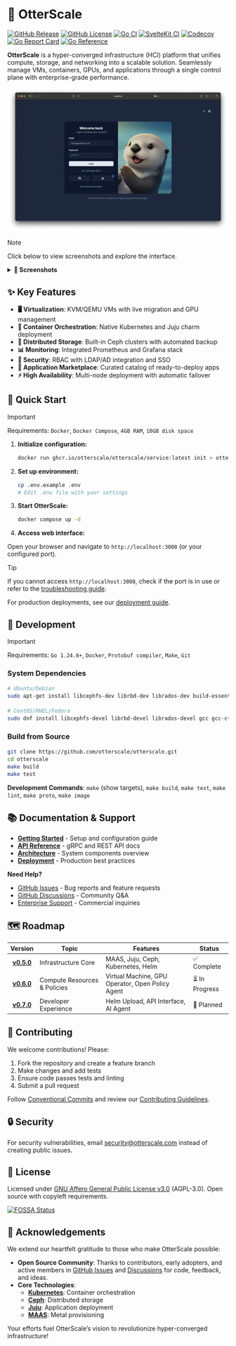# 🦦 OtterScale

[![GitHub Release](https://img.shields.io/github/v/release/otterscale/otterscale?logo=github)](https://github.com/otterscale/otterscale/releases)
[![GitHub License](https://img.shields.io/github/license/otterscale/otterscale?logo=github)](https://opensource.org/license/agpl-v3)
[![Go CI](https://github.com/otterscale/otterscale/actions/workflows/ci-go.yml/badge.svg)](https://github.com/otterscale/otterscale/actions/workflows/ci-go.yml)
[![SvelteKit CI](https://github.com/otterscale/otterscale/actions/workflows/ci-sveltekit.yml/badge.svg)](https://github.com/otterscale/otterscale/actions/workflows/ci-sveltekit.yml)
[![Codecov](https://codecov.io/gh/otterscale/otterscale/graph/badge.svg?token=I7R0YEMXER)](https://codecov.io/gh/otterscale/otterscale)
[![Go Report Card](https://goreportcard.com/badge/github.com/otterscale/otterscale)](https://goreportcard.com/report/github.com/otterscale/otterscale)
[![Go Reference](https://pkg.go.dev/badge/github.com/otterscale/otterscale.svg)](https://pkg.go.dev/github.com/otterscale/otterscale)

**OtterScale** is a hyper-converged infrastructure (HCI) platform that unifies compute, storage, and networking into a scalable solution. Seamlessly manage VMs, containers, GPUs, and applications through a single control plane with enterprise-grade performance.

![Login](/assets/screenshot-login.png)

> [!NOTE]
> Click below to view screenshots and explore the interface.

<details>
  <summary><b>📸 Screenshots</b></summary>

|                                                     Home                                                      |                                                 Scope Selector                                                 |
| :-----------------------------------------------------------------------------------------------------------: | :------------------------------------------------------------------------------------------------------------: |
|                   ![Home](https://otterscale.github.io/img/screenshot/screenshot-home.jpeg)                   |         ![Scope Selector](https://otterscale.github.io/img/screenshot/screenshot-scope-selector.jpeg)          |
|                                               **Create Scope**                                                |                                           **Create Scope Settings**                                            |
|         ![Create Scope 1](https://otterscale.github.io/img/screenshot/screenshot-scope-create-1.jpeg)         |         ![Create Scope 2](https://otterscale.github.io/img/screenshot/screenshot-scope-create-2.jpeg)          |
|                                              **Scope Settings**                                               |                                             **Application Store**                                              |
|         ![Scope Settings](https://otterscale.github.io/img/screenshot/screenshot-scope-settings.jpeg)         | ![Application Store](https://otterscale.github.io/img/screenshot/screenshot-application-management-store.jpeg) |
|                                                 **Machines**                                                  |                                               **Machines Dark**                                                |
|               ![Machines](https://otterscale.github.io/img/screenshot/screenshot-machines.jpeg)               |          ![Machines Dark](https://otterscale.github.io/img/screenshot/screenshot-machines-dark.jpeg)           |
|                                                  **Storage**                                                  |                                                 **Networking**                                                 |
|                ![Storage](https://otterscale.github.io/img/screenshot/screenshot-storage.jpeg)                |             ![Networking](https://otterscale.github.io/img/screenshot/screenshot-networking.jpeg)              |
|                                          **Application Management**                                           |                                           **Application Workloads**                                            |
| ![Application Management](https://otterscale.github.io/img/screenshot/screenshot-application-management.jpeg) |   ![Workloads](https://otterscale.github.io/img/screenshot/screenshot-application-management-workloads.jpeg)   |

</details>

## ✨ Key Features

- **🖥️ Virtualization**: KVM/QEMU VMs with live migration and GPU management
- **🐳 Container Orchestration**: Native Kubernetes and Juju charm deployment
- **💾 Distributed Storage**: Built-in Ceph clusters with automated backup
- **📊 Monitoring**: Integrated Prometheus and Grafana stack
- **🔐 Security**: RBAC with LDAP/AD integration and SSO
- **🛒 Application Marketplace**: Curated catalog of ready-to-deploy apps
- **⚡ High Availability**: Multi-node deployment with automatic failover

## 🚀 Quick Start

> [!IMPORTANT]
> Requirements: `Docker`, `Docker Compose`, `4GB RAM`, `10GB disk space`

1. **Initialize configuration:**

   ```sh
   docker run ghcr.io/otterscale/otterscale/service:latest init > otterscale.yaml
   ```

2. **Set up environment:**

   ```sh
   cp .env.example .env
   # Edit .env file with your settings
   ```

3. **Start OtterScale:**

   ```sh
   docker compose up -d
   ```

4. **Access web interface:**

Open your browser and navigate to `http://localhost:3000` (or your configured port).

> [!TIP]
> If you cannot access `http://localhost:3000`, check if the port is in use or refer to the [troubleshooting guide](/docs/troubleshooting.md).

For production deployments, see our [deployment guide](/docs/deployment.md).

## 🔧 Development

> [!IMPORTANT]
> Requirements: `Go 1.24.6+`, `Docker`, `Protobuf compiler`, `Make`, `Git`

### System Dependencies

```bash
# Ubuntu/Debian
sudo apt-get install libcephfs-dev librbd-dev librados-dev build-essential

# CentOS/RHEL/Fedora
sudo dnf install libcephfs-devel librbd-devel librados-devel gcc gcc-c++ make
```

### Build from Source

```bash
git clone https://github.com/otterscale/otterscale.git
cd otterscale
make build
make test
```

**Development Commands**: `make` (show targets), `make build`, `make test`, `make lint`, `make proto`, `make image`

## 📚 Documentation & Support

- **[Getting Started](https://otterscale.github.io/getting-started)** - Setup and configuration guide
- **[API Reference](https://otterscale.github.io/api)** - gRPC and REST API docs
- **[Architecture](https://otterscale.github.io/architecture)** - System components overview
- **[Deployment](https://otterscale.github.io/deployment)** - Production best practices

**Need Help?**

- [GitHub Issues](https://github.com/otterscale/otterscale/issues) - Bug reports and feature requests
- [GitHub Discussions](https://github.com/otterscale/otterscale/discussions) - Community Q&A
- [Enterprise Support](mailto:support@otterscale.com) - Commercial inquiries

## 🗺️ Roadmap

|                              Version                               | Topic                        | Features                                         | Status         |
| :----------------------------------------------------------------: | ---------------------------- | ------------------------------------------------ | -------------- |
| **[v0.5.0](https://github.com/otterscale/otterscale/milestone/1)** | Infrastructure Core          | MAAS, Juju, Ceph, Kubernetes, Helm               | ✅ Complete    |
| **[v0.6.0](https://github.com/otterscale/otterscale/milestone/2)** | Compute Resources & Policies | Virtual Machine, GPU Operator, Open Policy Agent | ⏳ In Progress |
| **[v0.7.0](https://github.com/otterscale/otterscale/milestone/3)** | Developer Experience         | Helm Upload, API Interface, AI Agent             | 📅 Planned     |

## 🤝 Contributing

We welcome contributions! Please:

1. Fork the repository and create a feature branch
2. Make changes and add tests
3. Ensure code passes tests and linting
4. Submit a pull request

Follow [Conventional Commits](https://www.conventionalcommits.org/) and review our [Contributing Guidelines](CONTRIBUTING.md).

## 🔒 Security

For security vulnerabilities, email [security@otterscale.com](mailto:security@otterscale.com) instead of creating public issues.

## 📄 License

Licensed under [GNU Affero General Public License v3.0](LICENSE) (AGPL-3.0). Open source with copyleft requirements.

[![FOSSA Status](https://app.fossa.com/api/projects/git%2Bgithub.com%2Fotterscale%2Fotterscale.svg?type=large&issueType=license)](https://app.fossa.com/projects/git%2Bgithub.com%2Fotterscale%2Fotterscale?ref=badge_large&issueType=license)

## 🙏 Acknowledgements

We extend our heartfelt gratitude to those who make OtterScale possible:

- **Open Source Community**: Thanks to contributors, early adopters, and active members in [GitHub Issues](https://github.com/otterscale/otterscale/issues) and [Discussions](https://github.com/otterscale/otterscale/discussions) for code, feedback, and ideas.
- **Core Technologies**:
  - **[Kubernetes](https://kubernetes.io/)**: Container orchestration
  - **[Ceph](https://ceph.io/)**: Distributed storage
  - **[Juju](https://juju.is/)**: Application deployment
  - **[MAAS](https://maas.io/)**: Metal provisioning

Your efforts fuel OtterScale’s vision to revolutionize hyper-converged infrastructure!

